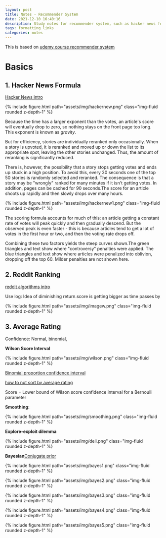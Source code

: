 ```yaml
---
layout: post
title: Notes - Recommender System
date: 2021-12-10 16:40:16
description: Study notes for recommender system, such as hacker news formula, ranking, etc.
tags: formatting links
categories: notes
---
```


This is based on [udemy course recommender system](https://www.udemy.com/course/recommender-systems/learn/lecture/11686566#overview)

# Basics

## 1. Hacker News Formula

[Hacker News intro](http://www.righto.com/2013/11/how-hacker-news-ranking-really-works.html)

{% include figure.html path="assets/img/hackernew.png" class="img-fluid rounded z-depth-1" %}

Because the time has a larger exponent than the votes, an article's score will eventually drop to zero, so nothing stays on the front page too long. This exponent is known as _gravity_.

But for efficiency, stories are individually reranked only occasionally. When a story is upvoted, it is reranked and moved up or down the list to its appropriate spot, leaving the other stories unchanged. Thus, the amount of reranking is significantly reduced.

There is, however, the possibility that a story stops getting votes and ends up stuck in a high position. To avoid this, every 30 seconds one of the top 50 stories is randomly selected and reranked. The consequence is that a story may be "wrongly" ranked for many minutes if it isn't getting votes. In addition, pages can be cached for 90 seconds.The score for an article shoots up rapidly and then slowly drops over many hours.

{% include figure.html path="assets/img/hackernew1.png" class="img-fluid rounded z-depth-1" %}

The scoring formula accounts for much of this: an article getting a constant rate of votes will peak quickly and then gradually descend. But the observed peak is even faster - this is because articles tend to get a lot of votes in the first hour or two, and then the voting rate drops off.

Combining these two factors yields the steep curves shown.The green triangles and text show where "controversy" penalties were applied. The blue triangles and text show where articles were penalized into oblivion, dropping off the top 60. Milder penalties are not shown here.

## 2. Reddit Ranking

[reddit algorithms intro](https://medium.com/hacking-and-gonzo/how-reddit-ranking-algorithms-work-ef111e33d0d9)

Use log: Idea of diminishing return.score is getting bigger as time passes by

{% include figure.html path="assets/img/imagew.png" class="img-fluid rounded z-depth-1" %}

## 3. Average Rating

Confidence: Normal, binomial,

**Wilson Score Interval**

{% include figure.html path="assets/img/wilson.png" class="img-fluid rounded z-depth-1" %}

[Binomial proportion confidence interval](https://en.wikipedia.org/wiki/Binomial_proportion_confidence_interval)

[how to not sort by average rating](https://www.evanmiller.org/how-not-to-sort-by-average-rating.html)

Score = Lower bound of Wilson score confidence interval for a Bernoulli parameter

**Smoothing:**

{% include figure.html path="assets/img/smoothing.png" class="img-fluid rounded z-depth-1" %}

**Explore-exploit dilemma**

{% include figure.html path="assets/img/deli.png" class="img-fluid rounded z-depth-1" %}

**Bayesian**[Conjugate prior](https://en.wikipedia.org/wiki/Conjugate_prior)

{% include figure.html path="assets/img/bayes1.png" class="img-fluid rounded z-depth-1" %}

{% include figure.html path="assets/img/bayes2.png" class="img-fluid rounded z-depth-1" %}

{% include figure.html path="assets/img/bayes3.png" class="img-fluid rounded z-depth-1" %}

{% include figure.html path="assets/img/bayes4.png" class="img-fluid rounded z-depth-1" %}

{% include figure.html path="assets/img/bayes5.png" class="img-fluid rounded z-depth-1" %}
